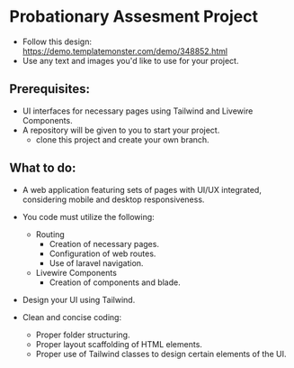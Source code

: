 # Probationary Assesment Project
- Follow this design: https://demo.templatemonster.com/demo/348852.html
- Use any text and images you'd like to use for your project.

## Prerequisites:
- UI interfaces for necessary pages using Tailwind and Livewire Components.
- A repository will be given to you to start your project.
  - clone this project and create your own branch.

## What to do:
- A web application featuring sets of pages with UI/UX integrated, considering mobile and desktop responsiveness.

- You code must utilize the following:
  - Routing
    - Creation of necessary pages.
    - Configuration of web routes.
    - Use of laravel navigation.
  - Livewire Components
    - Creation of components and blade.

- Design your UI using Tailwind.

- Clean and concise coding:
  - Proper folder structuring.
  - Proper layout scaffolding of HTML elements.
  - Proper use of Tailwind classes to design certain elements of the UI.
 
